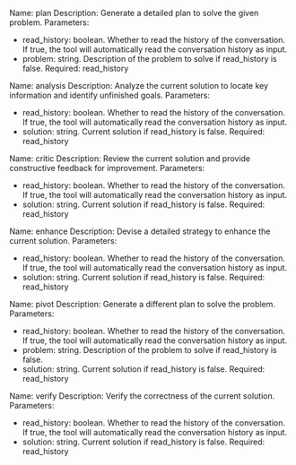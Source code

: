 Name: plan
Description: Generate a detailed plan to solve the given problem.
Parameters:
- read_history: boolean. Whether to read the history of the conversation. If true, the tool will automatically read the conversation history as input.
- problem: string. Description of the problem to solve if read_history is false.
Required: read_history

Name: analysis
Description: Analyze the current solution to locate key information and identify unfinished goals.
Parameters:
- read_history: boolean. Whether to read the history of the conversation. If true, the tool will automatically read the conversation history as input.
- solution: string. Current solution if read_history is false.
Required: read_history

Name: critic
Description: Review the current solution and provide constructive feedback for improvement.
Parameters:
- read_history: boolean. Whether to read the history of the conversation. If true, the tool will automatically read the conversation history as input.
- solution: string. Current solution if read_history is false.
Required: read_history

Name: enhance
Description: Devise a detailed strategy to enhance the current solution.
Parameters:
- read_history: boolean. Whether to read the history of the conversation. If true, the tool will automatically read the conversation history as input.
- solution: string. Current solution if read_history is false.
Required: read_history

Name: pivot
Description: Generate a different plan to solve the problem.
Parameters:
- read_history: boolean. Whether to read the history of the conversation. If true, the tool will automatically read the conversation history as input.
- problem: string. Description of the problem to solve if read_history is false.
- solution: string. Current solution if read_history is false.
Required: read_history

Name: verify
Description: Verify the correctness of the current solution.
Parameters:
- read_history: boolean. Whether to read the history of the conversation. If true, the tool will automatically read the conversation history as input.
- solution: string. Current solution if read_history is false.
Required: read_history

